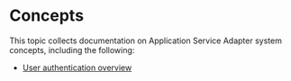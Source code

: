 # Concepts

This topic collects documentation on Application Service Adapter system concepts, including the following:

* [User authentication overview](user-authentication-overview.md)

